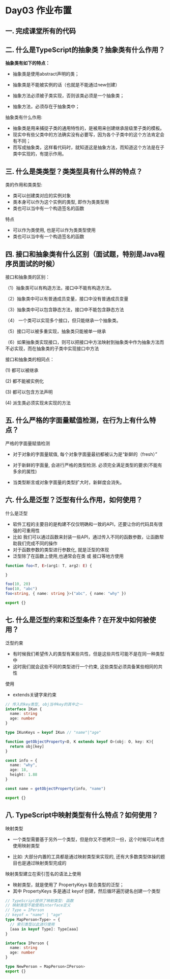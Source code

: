 # Day03 作业布置

## 一. 完成课堂所有的代码









## 二. 什么是TypeScript的抽象类？抽象类有什么作用？

**抽象类有如下的特点：**

- 抽象类是使用abstract声明的类；

- 抽象类是不能被实例的话（也就是不能通过new创建）

- 抽象方法必须被子类实现，否则该类必须是一个抽象类；
- 抽象方法，必须存在于抽象类中；



抽象类有什么作用:

- 抽象类是用来捕捉子类的通用特性的，是被用来创建继承层级里子类的模板。
- 现实中有些父类中的方法确实没有必要写，因为各个子类中的这个方法肯定会有不同；
- 而写成抽象类，这样看代码时，就知道这是抽象方法，而知道这个方法是在子类中实现的，有提示作用。



## 三.  什么是类类型？类类型具有什么样的特点？

类的作用和类类型:

- 类可以创建类对应的实例对象
- 类本身可以作为这个实例的类型, 即作为类类型用
- 类也可以当中有一个构造签名的函数

特点

- 可以作为类使用, 也是可以作为类类型使用
- 类也可以当中有一个构造签名的函数



## 四. 接口和抽象类有什么区别（面试题，特别是Java程序员面试的时候）



接口和抽象类的区别：

（1）抽象类可以有构造方法，接口中不能有构造方法。

（2）抽象类中可以有普通成员变量，接口中没有普通成员变量

（3）抽象类中可以包含静态方法，接口中不能包含静态方法

（4） 一个类可以实现多个接口，但只能继承一个抽象类。

（5）接口可以被多重实现，抽象类只能被单一继承

（6）如果抽象类实现接口，则可以把接口中方法映射到抽象类中作为抽象方法而不必实现，而在抽象类的子类中实现接口中方法

 

接口和抽象类的相同点：

(1) 都可以被继承

(2) 都不能被实例化

(3) 都可以包含方法声明

(4) 派生类必须实现未实现的方法



## 五. 什么**严格的字面量赋值检测**，在行为上有什么特点？

严格的字面量赋值检测

- 对于对象的字面量赋值,  每个对象字面量最初都被认为是“新鲜的（fresh）”

-  对于新鲜的字面量, 会进行严格的类型检测. 必须完全满足类型的要求(不能有多余的属性)

- 当类型断言或对象字面量的类型扩大时，新鲜度会消失。

  

## 六. 什么是泛型？泛型有什么作用，如何使用？

什么是泛型

- 软件工程的主要目的是构建不仅仅明确和一致的API，还要让你的代码具有很强的可重用性
- 比如 我们可以通过函数来封装一些API，通过传入不同的函数参数，让函数帮助我们完成不同的操作
- 对于函数参数的类型进行参数化, 就是泛型的体现
- 泛型除了在函数上使用,也通常会在类 或 接口等地方使用

```ts
function foo<T, E>(arg1: T, arg2: E) {

}

foo(10, 20)
foo(10, "abc")
foo<string, { name: string }>("abc", { name: "why" })

export {}

```



## 七. 什么是泛型约束和泛型条件？在开发中如何被使用？

泛型约束

- 有时候我们希望传入的类型有某些共性，但是这些共性可能不是在同一种类型中
- 这时我们就会这些不同的类型进行一个约束,  这些类型必须具备某些相同的共性

使用

- extends关键字来约束

```ts
// 传入的key类型, obj当中key的其中之一
interface IKun {
  name: string
  age: number
}

type IKunKeys = keyof IKun // "name"|"age"

function getObjectProperty<O, K extends keyof O>(obj: O, key: K){
  return obj[key]
}

const info = {
  name: "why",
  age: 18,
  height: 1.88
}

const name = getObjectProperty(info, "name")

export {}

```



## 八. TypeScript中映射类型有什么特点？如何使用？

映射类型

- 一个类型需要基于另外一个类型，但是你又不想拷贝一份，这个时候可以考虑使用映射类型

- 比如: 大部分内置的工具都是通过映射类型来实现的, 还有大多数类型体操的题目也是通过映射类型完成的

映射类型建立在索引签名的语法上使用

- 映射类型，就是使用了 PropertyKeys 联合类型的泛型；
- 其中 PropertyKeys 多是通过 keyof 创建，然后循环遍历键名创建一个类型

```ts
// TypeScript提供了映射类型: 函数
// 映射类型不能使用interface定义
// Type = IPerson
// keyof = "name" | "age"
type MapPerson<Type> = {
  // 索引类型以此进行使用
  [aaa in keyof Type]: Type[aaa]
}

interface IPerson {
  name: string
  age: number
}

type NewPerson = MapPerson<IPerson>
export {}

```







































































































